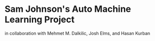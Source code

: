 # Sam Johnson's Auto Machine Learning Project
in collaboration with Mehmet M. Dalkilic, Josh Elms, and Hasan Kurban

